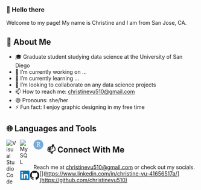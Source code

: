 ### 👋 Hello there

Welcome to my page! My name is Christine and I am from San Jose, CA.

## :book: About Me
- 🎓 Graduate student studying data science at the University of San Diego
- 🔭 I’m currently working on ...
- 🌱 I’m currently learning ...
- 👯 I’m looking to collaborate on any data science projects
- 📫 How to reach me: christinevu510@gmail.com
- 😄 Pronouns: she/her
- ⚡ Fun fact: I enjoy graphic designing in my free time


## 🌐 Languages and Tools

<img align="left" alt="Visual Studio Code" width="26px" src="https://cdn.jsdelivr.net/gh/devicons/devicon/icons/vscode/vscode-original.svg" style="padding-right:10px;" />
<img align="left" alt="MySQL" width="26px" src="https://cdn.jsdelivr.net/gh/devicons/devicon/icons/mysql/mysql-original.svg" style="padding-right:10px;" />
<img align="left" alt="RStudio" width="26px" src="https://raw.githubusercontent.com/devicons/devicon/1119b9f84c0290e0f0b38982099a2bd027a48bf1/icons/rstudio/rstudio-original.svg" style="padding-right:10px;" />  


## 📫 Connect With Me
Reach me at christinevu510@gmail.com or check out my socials.
[<img src="https://github.com/devicons/devicon/blob/v2.15.1/icons/linkedin/linkedin-original.svg" height="26px" align="left" alt="Follow Christine Vu on LinkedIn" title="Follow Christine Vu on LinkedIn"/>](https://www.linkedin.com/in/christine-vu-41656517a/)
[<img src="https://github.com/devicons/devicon/blob/v2.15.1/icons/github/github-original.svg" height="26px" align="left" alt="Follow Christine Vu on GitHub" title="Follow Christine Vu on GitHub"/>](https://www.linkedin.com/in/christine-vu-41656517a/](https://github.com/christinevu510)
